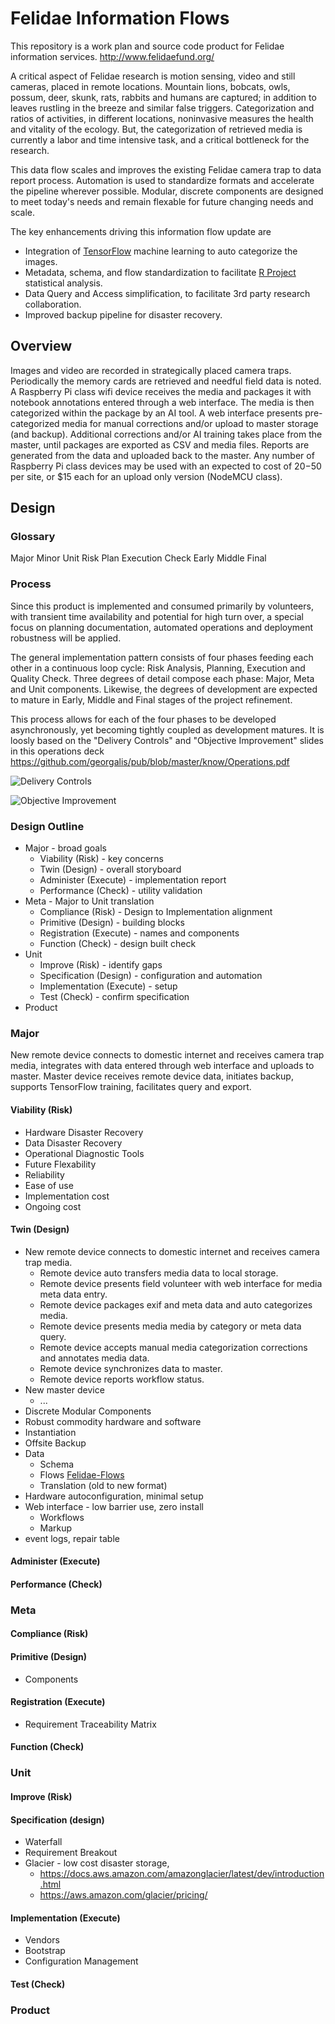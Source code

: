 # Felidae Information Flows 

This repository is a work plan and source code product for
Felidae information services. http://www.felidaefund.org/

A critical aspect of Felidae research is motion sensing, video
and still cameras, placed in remote locations. Mountain lions,
bobcats, owls, possum, deer, skunk, rats, rabbits and humans
are captured; in addition to leaves rustling in the breeze and
similar false triggers. Categorization and ratios of activities, in
different locations, noninvasive measures the health and vitality
of the ecology. But, the categorization of retrieved media is currently a
labor and time intensive task, and a critical bottleneck for the
research.

This data flow scales and improves the existing Felidae camera trap to data report process.
Automation is used to standardize formats and accelerate the pipeline wherever possible.
Modular, discrete components are designed to meet today's needs and remain flexable for future changing needs and scale.

The key enhancements driving this information flow update are
* Integration of [TensorFlow](http://www.tensorflow.org/) machine learning to auto categorize the images.
* Metadata, schema, and flow standardization to facilitate [R Project](http://www.r-project.org) statistical analysis.
* Data Query and Access simplification, to facilitate 3rd party research collaboration.
* Improved backup pipeline for disaster recovery.

## Overview

Images and video are recorded in strategically placed camera traps.
Periodically the memory cards are retrieved and needful field data is noted.
A Raspberry Pi class wifi device receives the media and packages it with notebook annotations entered through a web interface.
The media is then categorized within the package by an AI tool.
A web interface presents pre-categorized media for manual corrections and/or upload to master storage (and backup).
Additional corrections and/or AI training takes place from the master, until packages are exported as CSV and media files.
Reports are generated from the data and uploaded back to the master.
Any number of Raspberry Pi class devices may be used with an expected to cost of $20-$50 per site, or $15 each for an upload only version (NodeMCU class).


## Design
### Glossary
Major
Minor
Unit
Risk
Plan
Execution
Check
Early
Middle
Final

### Process
Since this product is implemented and consumed primarily by
volunteers, with transient time availability and potential
for high turn over, a special focus on planning documentation,
automated operations and deployment robustness will be applied.

The general implementation pattern consists of four phases feeding
each other in a continuous loop cycle: Risk Analysis, Planning,
Execution and Quality Check. Three degrees of detail compose
each phase: Major, Meta and Unit components. Likewise, the degrees
of development are expected to mature in Early, Middle and Final
stages of the project refinement. 

This process allows for each of the four phases to be developed
asynchronously, yet becoming tightly coupled as development
matures. It is loosly based on the "Delivery Controls"
and "Objective Improvement" slides in this operations deck
https://github.com/georgalis/pub/blob/master/know/Operations.pdf

![Delivery Controls](plan/DeliveryControls.jpg)

![Objective Improvement](plan/ObjectiveImprovement.jpg)

### Design Outline
* Major - broad goals
  * Viability (Risk) - key concerns
  * Twin (Design) - overall storyboard
  * Administer (Execute) - implementation report
  * Performance (Check) - utility validation
* Meta - Major to Unit translation
  * Compliance (Risk) - Design to Implementation alignment
  * Primitive (Design) - building blocks
  * Registration (Execute) - names and components
  * Function (Check) - design built check
* Unit
  * Improve (Risk) - identify gaps
  * Specification (Design) - configuration and automation
  * Implementation (Execute) - setup
  * Test (Check) - confirm specification
* Product

###  Major
New remote device connects to domestic internet and receives camera trap media, integrates with data entered through web interface and uploads to master. Master device receives remote device data, initiates backup, supports TensorFlow training, facilitates query and export.

  
####  Viability (Risk)
* Hardware Disaster Recovery
* Data Disaster Recovery
* Operational Diagnostic Tools
* Future Flexability
* Reliability
* Ease of use
* Implementation cost
* Ongoing cost
####  Twin (Design)
* New remote device connects to domestic internet and receives camera trap media.
  * Remote device auto transfers media data to local storage.
  * Remote device presents field volunteer with web interface for media meta data entry.
  * Remote device packages exif and meta data and auto categorizes media.
  * Remote device presents media media by category or meta data query.
  * Remote device accepts manual media categorization corrections and annotates media data.
  * Remote device synchronizes data to master.
  * Remote device reports workflow status.
* New master device
  * ...
* Discrete Modular Components
* Robust commodity hardware and software
* Instantiation 
* Offsite Backup
* Data
  * Schema
  * Flows [Felidae-Flows](plan/Felidae-Flows.pdf)
  * Translation (old to new format)
* Hardware autoconfiguration, minimal setup
* Web interface - low barrier use, zero install
  * Workflows
  * Markup
* event logs, repair table
####  Administer (Execute)
####  Performance (Check)
###  Meta
####  Compliance (Risk)
####  Primitive (Design)
* Components
####  Registration (Execute)
* Requirement Traceability Matrix
####  Function (Check)
###  Unit
####  Improve (Risk)
####  Specification (design)
* Waterfall
* Requirement Breakout
* Glacier - low cost disaster storage, 
  * https://docs.aws.amazon.com/amazonglacier/latest/dev/introduction.html
  * https://aws.amazon.com/glacier/pricing/
####  Implementation (Execute)
* Vendors
* Bootstrap
* Configuration Management
####  Test (Check)
###  Product


